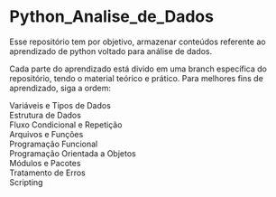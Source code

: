 # Python_Analise_de_Dados
Esse repositório tem por objetivo, armazenar conteúdos referente ao aprendizado de python voltado para análise de dados. 

Cada parte do aprendizado está divido em uma branch específica do repositório, tendo o material teórico e prático.
Para melhores fins de aprendizado, siga a ordem: 

Variáveis e Tipos de Dados  <br>
Estrutura de Dados <br>
Fluxo Condicional e Repetição  <br>
Arquivos e Funções <br>
Programação Funcional  <br>
Programação Orientada a Objetos  <br>
Módulos e Pacotes <br>
Tratamento de Erros <br>
Scripting <br>

